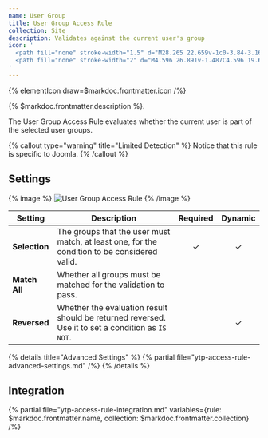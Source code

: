 ```yaml
---
name: User Group
title: User Group Access Rule
collection: Site
description: Validates against the current user's group
icon: '
  <path fill="none" stroke-width="1.5" d="M28.265 22.659v-1c0-3.84-3.16-7-7-7m0-8c2.194 0 4 1.805 4 4 0 2.194-1.806 4-4 4M1.713 22.659v-1c0-3.84 3.16-7 7-7m0-8c-2.195 0-4 1.805-4 4 0 2.194 1.805 4 4 4"/>
  <path fill="none" stroke-width="2" d="M4.596 26.891v-1.487C4.596 19.697 9.292 15 15 15s10.404 4.697 10.404 10.404v1.487M15 15c3.261 0 5.945-2.684 5.945-5.945 0-3.262-2.684-5.946-5.945-5.946S9.055 5.793 9.055 9.055C9.055 12.316 11.739 15 15 15z"/>
'
---
```


{% elementIcon draw=$markdoc.frontmatter.icon /%}

{% $markdoc.frontmatter.description %}.

The User Group Access Rule evaluates whether the current user is part of the selected user groups.

{% callout type="warning" title="Limited Detection" %}
Notice that this rule is specific to Joomla.
{% /callout %}

## Settings

{% image %}
![User Group Access Rule](/assets/ytp/access/rule-user-group.webp)
{% /image %}

| Setting | Description | Required | Dynamic |
| ------- | ----------- | :------: | :-----: |
| **Selection** | The groups that the user must match, at least one, for the condition to be considered valid. | &#x2713; | &#x2713; |
| **Match All** | Whether all groups must be matched for the validation to pass. |
| **Reversed** | Whether the evaluation result should be returned reversed. Use it to set a condition as `IS NOT`. | | &#x2713; |

{% details title="Advanced Settings" %}
    {% partial file="ytp-access-rule-advanced-settings.md" /%}
{% /details %}

## Integration

{% partial file="ytp-access-rule-integration.md" variables={rule: $markdoc.frontmatter.name, collection: $markdoc.frontmatter.collection} /%}

